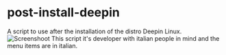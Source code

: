 # post-install-deepin
A script to use after the installation of the distro Deepin Linux.
![Screenshoot](/home/giuseppe/Desktop/DeepinScreenshot20170513161211.png  "Screenshoot of the script")
This script it's developer with italian people in mind and the menu items are in italian.